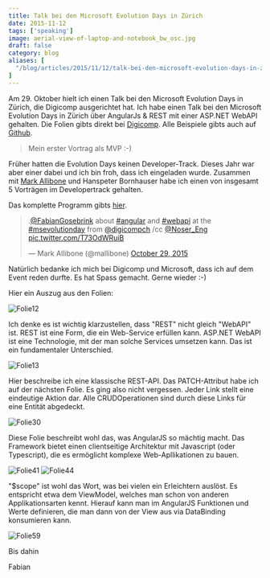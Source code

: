 ```yaml
---
title: Talk bei den Microsoft Evolution Days in Zürich
date: 2015-11-12
tags: ['speaking']
image: aerial-view-of-laptop-and-notebook_bw_osc.jpg
draft: false
category: blog
aliases: [
  "/blog/articles/2015/11/12/talk-bei-den-microsoft-evolution-days-in-zurich/",
]
---
```


Am 29. Oktober hielt ich einen Talk bei den Microsoft Evolution Days in Zürich, die Digicomp ausgerichtet hat. Ich habe einen <span id="snippet_meta" class="desc" contenteditable="true">Talk bei den Microsoft Evolution Days in Zürich</span> über AngularJs &amp; REST mit einer ASP.NET WebAPI gehalten. Die Folien gibts direkt bei [Digicomp](http://digiblog.s3-eu-central-1.amazonaws.com/app/1446644382/30_agularjs-und-rest_fabian-gosebrink.pdf). Alle Beispiele gibts auch auf [Github](https://github.com/FabianGosebrink).

> Mein erster Vortrag als MVP :-)

Früher hatten die Evolution Days keinen Developer-Track. Dieses Jahr war aber einer dabei und ich bin froh, dass ich eingeladen wurde. Zusammen mit [Mark Allibone](https://twitter.com/mallibone) und Hanspeter Bornhauser habe ich einen von insgesamt 5 Vorträgen im Developertrack gehalten.

Das komplette Programm gibts [hier](https://www.digicomp.ch/media/misc/MicrosoftEvolutionDay-2015-DigicompZuerich-29.10.pdf).

<blockquote class="twitter-tweet" data-lang="en"><p lang="en" dir="ltr">.<a href="https://twitter.com/FabianGosebrink">@FabianGosebrink</a> about <a href="https://twitter.com/hashtag/angular?src=hash">#angular</a> and <a href="https://twitter.com/hashtag/webapi?src=hash">#webapi</a> at the <a href="https://twitter.com/hashtag/msevolutionday?src=hash">#msevolutionday</a> from <a href="https://twitter.com/DigicompCH">@digicompch</a> /cc <a href="https://twitter.com/Noser_Eng">@Noser_Eng</a> <a href="https://t.co/T73OdWRuiB">pic.twitter.com/T73OdWRuiB</a></p>&mdash; Mark Allibone (@mallibone) <a href="https://twitter.com/mallibone/status/659736379954495488">October 29, 2015</a></blockquote>
<script async src="//platform.twitter.com/widgets.js" charset="utf-8"></script>

Natürlich bedanke ich mich bei Digicomp und Microsoft, dass ich auf dem Event reden durfte. Es hat Spass gemacht. Gerne wieder :-)

Hier ein Auszug aus den Folien:

![Folie12]({{site.baseurl}}assets/articles/wp-content/uploads/2015/11/Folie12.png)

Ich denke es ist wichtig klarzustellen, dass "REST" nicht gleich "WebAPI" ist. REST ist eine Form, die ein Web-Service erfüllen kann. ASP.NET WebAPI ist eine Technologie, mit der man solche Services umsetzen kann. Das ist ein fundamentaler Unterschied.

![Folie13]({{site.baseurl}}assets/articles/wp-content/uploads/2015/11/Folie13.png)

Hier beschreibe ich eine klassische REST-API. Das PATCH-Attribut habe ich auf der nächsten Folie. Es ging also nicht vergessen. Jeder Link stellt eine eindeutige Aktion dar. Alle CRUDOperationen sind durch diese Links für eine Entität abgedeckt.

![Folie30]({{site.baseurl}}assets/articles/wp-content/uploads/2015/11/Folie30.png)

Diese Folie beschreibt wohl das, was AngularJS so mächtig macht. Das Framework bietet einen clientseitige Architektur mit Javascript (oder Typescript), die es ermöglicht komplexe Web-Apllikationen zu bauen.

![Folie41]({{site.baseurl}}assets/articles/wp-content/uploads/2015/11/Folie41.png)
![Folie44]({{site.baseurl}}assets/articles/wp-content/uploads/2015/11/Folie44.png)

"\$scope" ist wohl das Wort, was bei vielen ein Erleichtern auslöst. Es entspricht etwa dem ViewModel, welches man schon von anderen Applikationsarten kennt. Hierauf kann man im AngularJS Funktionen und Werte definieren, die man dann von der View aus via DataBinding konsumieren kann.

![Folie59]({{site.baseurl}}assets/articles/wp-content/uploads/2015/11/Folie59.png)

Bis dahin

Fabian
